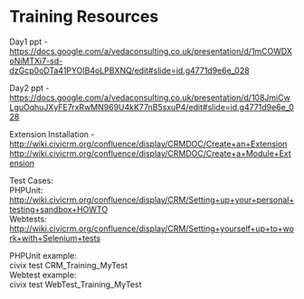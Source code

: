 Training Resources 
====================
Day1 ppt - https://docs.google.com/a/vedaconsulting.co.uk/presentation/d/1mCOWDXoNiMTXi7-sd-dzGcp0oDTa41PYOIB4oLPBXNQ/edit#slide=id.g4771d9e6e_028

Day2 ppt - https://docs.google.com/a/vedaconsulting.co.uk/presentation/d/108JmiCwLguOqhuJXyFE7rxRwMN969U4kK77nB5sxuP4/edit#slide=id.g4771d9e6e_028

Extension Installation -
http://wiki.civicrm.org/confluence/display/CRMDOC/Create+an+Extension
http://wiki.civicrm.org/confluence/display/CRMDOC/Create+a+Module+Extension

Test Cases:  
PHPUnit: http://wiki.civicrm.org/confluence/display/CRM/Setting+up+your+personal+testing+sandbox+HOWTO  
Webtests: http://wiki.civicrm.org/confluence/display/CRM/Setting+yourself+up+to+work+with+Selenium+tests

PHPUnit example:  
civix test CRM_Training_MyTest  
Webtest example:  
civix test WebTest_Training_MyTest
